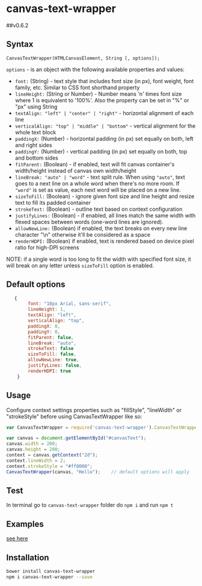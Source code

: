 canvas-text-wrapper
=================
##v0.6.2


## Syntax
```
CanvasTextWrapper(HTMLCanvasElement, String [, options]);
```

```options``` - is an object with the following available properties and values:

- ```font:``` (String) - text style that includes font size (in px), font weight, font family, etc. Similar to CSS font
 shorthand property
- ```lineHeight:``` (String or Number) - Number means 'n' times font size where 1 is equivalent to '100%'. Also the property can be set in "%" or "px" using String
- ```textAlign: "left" | "center" | "right"``` - horizontal alignment of each line
- ```verticalAlign: "top" | "middle" | "bottom"``` - vertical alignment for the whole text block
- ```paddingX:``` (Number) - horizontal padding (in px) set equally on both, left and right sides
- ```paddingY:``` (Number) - vertical padding (in px) set equally on both, top and bottom sides
- ```fitParent:``` (Boolean) - if enabled, text will fit canvas container's width/height instead of canvas own 
width/height
- ```lineBreak: "auto" | "word"``` - text split rule. When using ```"auto"```, text goes to a next line on a whole word when there's no more room. If ```"word"``` is set as value, each next word will be placed on a new line.
- ```sizeToFill:``` (Boolean) - ignore given font size and line height and resize text to fill its padded container
- ```strokeText:``` (Boolean) - outline text based on context configuration
- ```justifyLines:``` (Boolean) - if enabled, all lines match the same width with flexed spaces between words (one-word lines are ignored).
- ```allowNewLine:``` (Boolean) if enabled, the text breaks on every new line character "\n" otherwise it'll be considered as a space
- ```renderHDPI:``` (Boolean) if enabled, text is rendered based on device pixel ratio for high-DPI screens

NOTE: if a single word is too long to fit the width with specified font size, it will break on any letter unless ```sizeToFill``` option is enabled.

## Default options
```javascript
   { 
        font: "18px Arial, sans-serif",
        lineHeight: 1,
        textAlign: "left",
        verticalAlign: "top",
        paddingX: 0,
        paddingY: 0,
        fitParent: false,
        lineBreak: "auto",
        strokeText: false
        sizeToFill: false,
        allowNewLine: true,
        justifyLines: false,
        renderHDPI: true
    }
```

## Usage
Configure context settings properties such as "fillStyle", "lineWidth" or "strokeStyle" before using CanvasTextWrapper like so:

```javascript
var CanvasTextWrapper = require('canvas-text-wrapper').CanvasTextWrapper;

var canvas = document.getElementById("#canvasText");
canvas.width = 200;
canvas.height = 200;
context = canvas.getContext("2d");
context.lineWidth = 2;
context.strokeStyle = "#ff0000";
CanvasTextWrapper(canvas, "Hello");    // default options will apply
```

## Test
In terminal go to ```canvas-text-wrapper``` folder do ```npm i``` and run ```npm t```


## Examples
[see here](http://namniak.github.io/canvas-text-wrapper/)

## Installation
```sh
bower install canvas-text-wrapper
npm i canvas-text-wrapper --save
```